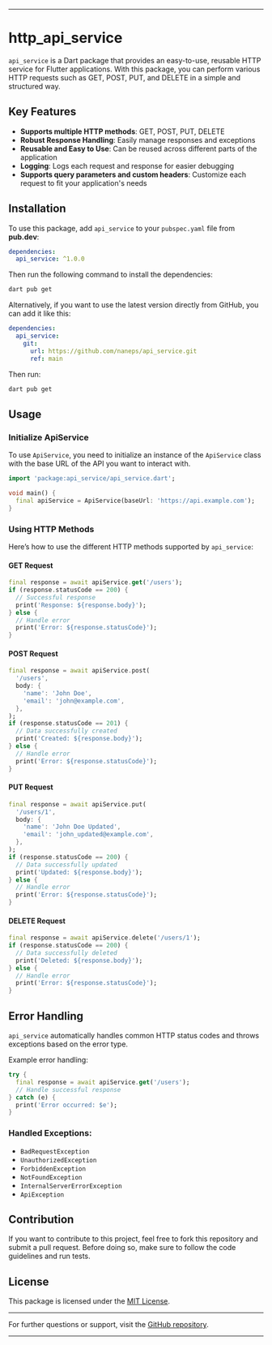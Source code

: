 
---

# http_api_service

`api_service` is a Dart package that provides an easy-to-use, reusable HTTP service for Flutter applications. With this package, you can perform various HTTP requests such as GET, POST, PUT, and DELETE in a simple and structured way.

## Key Features

- **Supports multiple HTTP methods**: GET, POST, PUT, DELETE
- **Robust Response Handling**: Easily manage responses and exceptions
- **Reusable and Easy to Use**: Can be reused across different parts of the application
- **Logging**: Logs each request and response for easier debugging
- **Supports query parameters and custom headers**: Customize each request to fit your application's needs

## Installation

To use this package, add `api_service` to your `pubspec.yaml` file from **pub.dev**:

```yaml
dependencies:
  api_service: ^1.0.0
```

Then run the following command to install the dependencies:

```bash
dart pub get
```

Alternatively, if you want to use the latest version directly from GitHub, you can add it like this:

```yaml
dependencies:
  api_service:
    git:
      url: https://github.com/naneps/api_service.git
      ref: main
```

Then run:

```bash
dart pub get
```

## Usage

### Initialize ApiService

To use `ApiService`, you need to initialize an instance of the `ApiService` class with the base URL of the API you want to interact with.

```dart
import 'package:api_service/api_service.dart';

void main() {
  final apiService = ApiService(baseUrl: 'https://api.example.com');
}
```

### Using HTTP Methods

Here’s how to use the different HTTP methods supported by `api_service`:

#### GET Request

```dart
final response = await apiService.get('/users');
if (response.statusCode == 200) {
  // Successful response
  print('Response: ${response.body}');
} else {
  // Handle error
  print('Error: ${response.statusCode}');
}
```

#### POST Request

```dart
final response = await apiService.post(
  '/users',
  body: {
    'name': 'John Doe',
    'email': 'john@example.com',
  },
);
if (response.statusCode == 201) {
  // Data successfully created
  print('Created: ${response.body}');
} else {
  // Handle error
  print('Error: ${response.statusCode}');
}
```

#### PUT Request

```dart
final response = await apiService.put(
  '/users/1',
  body: {
    'name': 'John Doe Updated',
    'email': 'john_updated@example.com',
  },
);
if (response.statusCode == 200) {
  // Data successfully updated
  print('Updated: ${response.body}');
} else {
  // Handle error
  print('Error: ${response.statusCode}');
}
```

#### DELETE Request

```dart
final response = await apiService.delete('/users/1');
if (response.statusCode == 200) {
  // Data successfully deleted
  print('Deleted: ${response.body}');
} else {
  // Handle error
  print('Error: ${response.statusCode}');
}
```

## Error Handling

`api_service` automatically handles common HTTP status codes and throws exceptions based on the error type.

Example error handling:

```dart
try {
  final response = await apiService.get('/users');
  // Handle successful response
} catch (e) {
  print('Error occurred: $e');
}
```

### Handled Exceptions:
- `BadRequestException`
- `UnauthorizedException`
- `ForbiddenException`
- `NotFoundException`
- `InternalServerErrorException`
- `ApiException`

## Contribution

If you want to contribute to this project, feel free to fork this repository and submit a pull request. Before doing so, make sure to follow the code guidelines and run tests.

## License

This package is licensed under the [MIT License](LICENSE).

---

For further questions or support, visit the [GitHub repository](https://github.com/naneps/api_service).

---

